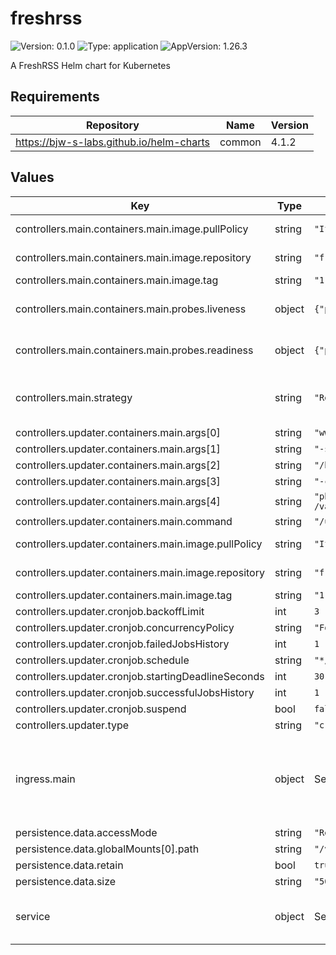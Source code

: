 # freshrss

![Version: 0.1.0](https://img.shields.io/badge/Version-0.1.0-informational?style=flat-square) ![Type: application](https://img.shields.io/badge/Type-application-informational?style=flat-square) ![AppVersion: 1.26.3](https://img.shields.io/badge/AppVersion-1.26.3-informational?style=flat-square)

A FreshRSS Helm chart for Kubernetes

## Requirements

| Repository | Name | Version |
|------------|------|---------|
| https://bjw-s-labs.github.io/helm-charts | common | 4.1.2 |

## Values

| Key | Type | Default | Description |
|-----|------|---------|-------------|
| controllers.main.containers.main.image.pullPolicy | string | `"IfNotPresent"` | image pull policy |
| controllers.main.containers.main.image.repository | string | `"freshrss/freshrss"` | image repository |
| controllers.main.containers.main.image.tag | string | `"1.26.3"` | image tag |
| controllers.main.containers.main.probes.liveness | object | `{"path":"/i/","type":"HTTP"}` | Configures liveness probe |
| controllers.main.containers.main.probes.readiness | object | `{"path":"/i/","type":"HTTP"}` | Configures readiness probe |
| controllers.main.strategy | string | `"Recreate"` | Set the controller upgrade strategy |
| controllers.updater.containers.main.args[0] | string | `"www-data"` |  |
| controllers.updater.containers.main.args[1] | string | `"-s"` |  |
| controllers.updater.containers.main.args[2] | string | `"/bin/sh"` |  |
| controllers.updater.containers.main.args[3] | string | `"-c"` |  |
| controllers.updater.containers.main.args[4] | string | `"php /var/www/FreshRSS/app/actualize_script.php"` |  |
| controllers.updater.containers.main.command | string | `"/usr/bin/su"` |  |
| controllers.updater.containers.main.image.pullPolicy | string | `"IfNotPresent"` | image pull policy |
| controllers.updater.containers.main.image.repository | string | `"freshrss/freshrss"` | image repository |
| controllers.updater.containers.main.image.tag | string | `"1.26.3"` | image tag |
| controllers.updater.cronjob.backoffLimit | int | `3` |  |
| controllers.updater.cronjob.concurrencyPolicy | string | `"Forbid"` |  |
| controllers.updater.cronjob.failedJobsHistory | int | `1` |  |
| controllers.updater.cronjob.schedule | string | `"*/20 * * * *"` |  |
| controllers.updater.cronjob.startingDeadlineSeconds | int | `30` |  |
| controllers.updater.cronjob.successfulJobsHistory | int | `1` |  |
| controllers.updater.cronjob.suspend | bool | `false` |  |
| controllers.updater.type | string | `"cronjob"` |  |
| ingress.main | object | See [values.yaml](./values.yaml) | Enable and configure ingress settings for the chart under this key. |
| persistence.data.accessMode | string | `"ReadWriteOnce"` |  |
| persistence.data.globalMounts[0].path | string | `"/var/www/FreshRSS/data"` |  |
| persistence.data.retain | bool | `true` |  |
| persistence.data.size | string | `"500Mi"` |  |
| service | object | See [values.yaml](./values.yaml) | Configures service settings for the chart. |

